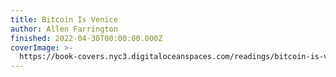 ```yaml
---
title: Bitcoin Is Venice
author: Allen Farrington
finished: 2022-04-30T00:00:00.000Z
coverImage: >-
  https://book-covers.nyc3.digitaloceanspaces.com/readings/bitcoin-is-venice-01.jpg
---
```

